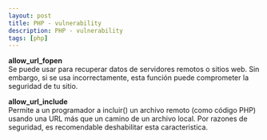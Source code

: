 ```yaml
---
layout: post
title: PHP - vulnerability
description: PHP - vulnerability
tags: [php]
---
```


**allow_url_fopen**  
Se puede usar para recuperar datos de servidores remotos o sitios web. Sin embargo, si se usa incorrectamente, esta función puede comprometer la seguridad de tu sitio.

**allow_url_include**  
Permite a un programador a incluir() un archivo remoto (como código PHP) usando una URL más que un camino de un archivo local. Por razones de seguridad, es recomendable deshabilitar esta caracteristica.
